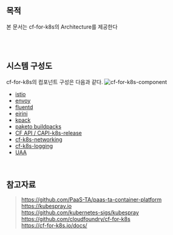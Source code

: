 

## 목적
본 문서는 cf-for-k8s의 Architecture를 제공한다

<br><br>

## 시스템 구성도

cf-for-k8s의 컴포넌트 구성은 다음과 같다.
![cf-for-k8s-component](https://www.cloudfoundry.org/wp-content/uploads/cf4k8s-1024x576.png)
- [istio](https://github.com/istio/istio)
- [envoy](https://github.com/envoyproxy/envoy)
- [fluentd](https://www.fluentd.org/)
- [eirini](https://www.cloudfoundry.org/project-eirini/)
- [kpack](https://github.com/pivotal/kpack)
- [paketo buildpacks](https://paketo.io/)
- [CF API / CAPI-k8s-release](https://github.com/cloudfoundry/capi-k8s-release)  
- [cf-k8s-networking](https://github.com/cloudfoundry/cf-k8s-networking)  
- [cf-k8s-logging](https://github.com/cloudfoundry/cf-k8s-logging)  
- [UAA](https://github.com/cloudfoundry/uaa)  

<br>

## 참고자료
> https://github.com/PaaS-TA/paas-ta-container-platform  
> https://kubespray.io  
> https://github.com/kubernetes-sigs/kubespray  
> https://github.com/cloudfoundry/cf-for-k8s  
> https://cf-for-k8s.io/docs/  

